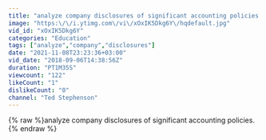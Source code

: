 ```yaml
---
title: "analyze company disclosures of significant accounting policies."
image: "https:\/\/i.ytimg.com\/vi\/xOxIK5Dkg6Y\/hqdefault.jpg"
vid_id: "xOxIK5Dkg6Y"
categories: "Education"
tags: ["analyze","company","disclosures"]
date: "2021-11-08T23:23:36+03:00"
vid_date: "2018-09-06T14:38:56Z"
duration: "PT1M35S"
viewcount: "122"
likeCount: "1"
dislikeCount: "0"
channel: "Ted Stephenson"
---
```

{% raw %}analyze company disclosures of significant accounting policies.{% endraw %}
